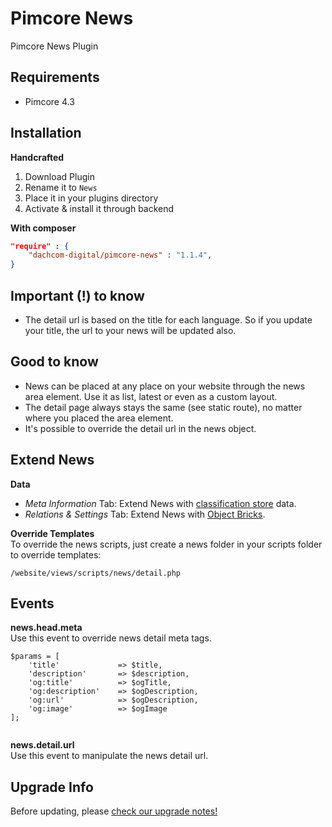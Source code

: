 # Pimcore News
Pimcore News Plugin

## Requirements
* Pimcore 4.3

## Installation
**Handcrafted**  
1. Download Plugin  
2. Rename it to `News`  
3. Place it in your plugins directory  
4. Activate & install it through backend 

**With composer**  

```json
"require" : {
    "dachcom-digital/pimcore-news" : "1.1.4",
}
```

## Important (!) to know
* The detail url is based on the title for each language. So if you update your title, the url to your news will be updated also.

## Good to know
* News can be placed at any place on your website through the news area element. Use it as list, latest or even as a custom layout.
* The detail page always stays the same (see static route), no matter where you placed the area element.
* It's possible to override the detail url in the news object.

## Extend News  
**Data**  

* *Meta Information* Tab: Extend News with [classification store](https://www.pimcore.org/docs/latest/Objects/Object_Classes/Data_Types/Classification_Store.html) data.  
* *Relations & Settings* Tab: Extend News with [Object Bricks](https://www.pimcore.org/docs/latest/Objects/Object_Classes/Data_Types/Object_Bricks.html).  

**Override Templates**  
To override the news scripts, just create a news folder in your scripts folder to override templates:
 
 `/website/views/scripts/news/detail.php`
 
## Events
**news.head.meta**  
Use this event to override news detail meta tags.

```
$params = [
    'title'             => $title,
    'description'       => $description,
    'og:title'          => $ogTitle,
    'og:description'    => $ogDescription,
    'og:url'            => $ogDescription,
    'og:image'          => $ogImage
];
        
```
**news.detail.url**  
Use this event to manipulate the news detail url.

## Upgrade Info
Before updating, please [check our upgrade notes!](UPGRADE.md)
